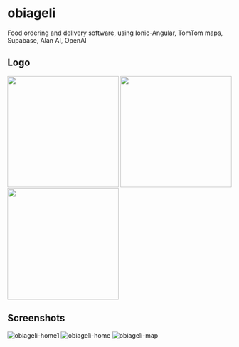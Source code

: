 # obiageli
Food ordering and delivery software, using Ionic-Angular, TomTom maps, Supabase, Alan AI, OpenAI  

## Logo  

<img src="https://github.com/occiandiaali/obiageli/assets/40769994/628f6b4e-8371-4544-a34e-ac50a3a06a26.jpg" width="250" height="250">
<img src="https://github.com/occiandiaali/obiageli/assets/40769994/aadee84c-e7c7-4c56-a496-2ad8f385db2b.jpg" width="250" height="250">
<img src="https://github.com/occiandiaali/obiageli/assets/40769994/b8c63bc2-6aff-4ae1-803f-e148ddc9ca8a.jpg" width="250" height="250">  


## Screenshots  

![obiageli-home1](https://github.com/occiandiaali/obiageli/assets/40769994/91991908-b34b-488c-8260-f86f43fda7e8)
![obiageli-home](https://github.com/occiandiaali/obiageli/assets/40769994/497d583d-3b74-4ef4-9b7b-d567b2af6a88)
![obiageli-map](https://github.com/occiandiaali/obiageli/assets/40769994/0d581758-ba1b-4e63-a1c7-83a5c618f214)



